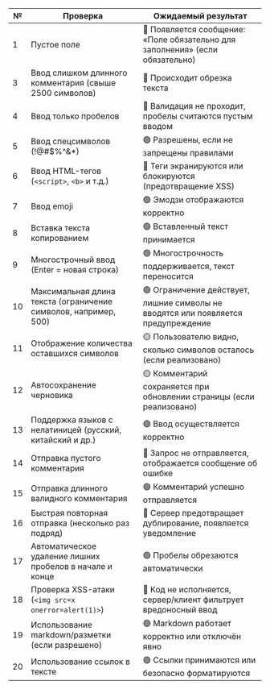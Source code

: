 | №  | Проверка                                                        | Ожидаемый результат                                                                |
| -- | --------------------------------------------------------------- | ------------------------------------------------------------------------------------|
| 1  | Пустое поле                                                     | 🔴 Появляется сообщение: «Поле обязательно для заполнения» (если обязательно)      |
| 3  | Ввод слишком длинного комментария (свыше 2500 символов)         | 🔴 Происходит обрезка текста                                                       |
| 4  | Ввод только пробелов                                            | 🔴 Валидация не проходит, пробелы считаются пустым вводом                          |
| 5  | Ввод спецсимволов (!@#\$%^&\*)                                  | 🟢 Разрешены, если не запрещены правилами                                          |
| 6  | Ввод HTML-тегов (`<script>`, `<b>` и т.д.)                      | 🔴 Теги экранируются или блокируются (предотвращение XSS)                          |
| 7  | Ввод emoji                                                      | 🟢 Эмодзи отображаются корректно                                                   |
| 8  | Вставка текста копированием                                     | 🟢 Вставленный текст принимается                                                   |
| 9  | Многострочный ввод (Enter = новая строка)                       | 🟢 Многострочность поддерживается, текст переносится                               |
| 10 | Максимальная длина текста (ограничение символов, например, 500) | 🟢 Ограничение действует, лишние символы не вводятся или появляется предупреждение |
| 11 | Отображение количества оставшихся символов                      | 🟡 Пользователю видно, сколько символов осталось (если реализовано)                |
| 12 | Автосохранение черновика                                        | 🟡 Комментарий сохраняется при обновлении страницы (если реализовано)              |
| 13 | Поддержка языков с нелатиницей (русский, китайский и др.)       | 🟢 Ввод осуществляется корректно                                                   |
| 14 | Отправка пустого комментария                                    | 🔴 Запрос не отправляется, отображается сообщение об ошибке                        |
| 15 | Отправка длинного валидного комментария                         | 🟢 Комментарий успешно отправляется                                                |
| 16 | Быстрая повторная отправка (несколько раз подряд)               | 🔴 Сервер предотвращает дублирование, появляется уведомление                       |
| 17 | Автоматическое удаление лишних пробелов в начале и конце        | 🟢 Пробелы обрезаются автоматически                                                |
| 18 | Проверка XSS-атаки (`<img src=x onerror=alert(1)>`)             | 🔴 Код не исполняется, сервер/клиент фильтрует вредоносный ввод                    |
| 19 | Использование markdown/разметки (если разрешено)                | 🟢 Markdown работает корректно или отключён явно                                   |
| 20 | Использование ссылок в тексте                                   | 🟢 Ссылки принимаются или безопасно форматируются                                  |
